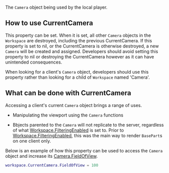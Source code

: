 The `Camera` object being used by the local player.

## How to use CurrentCamera

This property can be set. When it is set, all other `Camera` objects in the `Workspace` are destroyed, including the previous CurrentCamera. If this property is set to nil, or the CurrentCamera is otherwise destroyed, a new `Camera` will be created and assigned. Developers should avoid setting this property to nil or destroying the CurrentCamera however as it can have unintended consequences.

When looking for a client's `Camera` object, developers should use this property rather than looking for a child of `Workspace` named 'Camera'.

## What can be done with CurrentCamera

Accessing a client's current `Camera` object brings a range of uses.

 - Manipulating the viewport using the `Camera` functions

 - Bbjects parented to the `Camera` will not replicate to the server, regardless of what [Workspace.FilteringEnabled](https://developer.roblox.com/api-reference/property/Workspace/FilteringEnabled) is set to. Prior to [Workspace.FilteringEnabled](https://developer.roblox.com/api-reference/property/Workspace/FilteringEnabled), this was the main way to render `BasePart`s on one client only.

Below is an example of how this property can be used to access the `Camera` object and increase its [Camera.FieldOfView](https://developer.roblox.com/api-reference/property/Camera/FieldOfView).

```lua
workspace.CurrentCamera.FieldOfView = 100
```
